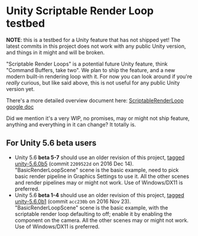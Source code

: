 # Unity Scriptable Render Loop testbed

**NOTE**: this is a testbed for a Unity feature that has not shipped yet! The latest commits in this project does not work
with any public Unity version, and things in it might and will be broken.

"Scriptable Render Loops" is a potential future Unity feature, think "Command Buffers, take two". We plan to ship the feature, and a
new modern built-in rendering loop with it. For now you can look around if you're _really_ curious, but like said above, this is
not useful for any public Unity version yet.

There's a more detailed overview document here: [ScriptableRenderLoop google doc](https://docs.google.com/document/d/1e2jkr_-v5iaZRuHdnMrSv978LuJKYZhsIYnrDkNAuvQ/edit?usp=sharing)

Did we mention it's a very WIP, no promises, may or might not ship feature, anything and everything in it can change? It totally is.


## For Unity 5.6 beta users

* Unity 5.6 **beta 5-7** should use an older revision of this project, [tagged unity-5.6.0b5](../../releases/tag/unity-5.6.0b5) (commit `2209522d` on 2016 Dec 14).
  "BasicRenderLoopScene" scene is the basic example, need to pick basic render pipeline in Graphics Settings to use it.
  All the other scenes and render pipelines may or might not work. Use of Windows/DX11 is preferred.
* Unity 5.6 **beta 1-4** should use an older revision of this project, [tagged unity-5.6.0b1](../../releases/tag/unity-5.6.0b1) (commit `acc230b` on 2016 Nov 23).
  "BasicRenderLoopScene" scene is the basic example, with the scriptable render loop defaulting to off; enable it by enabling the component on the camera.
  All the other scenes may or might not work. Use of Windows/DX11 is preferred.
